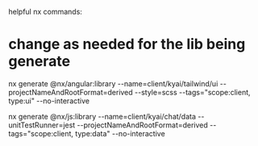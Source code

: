 helpful nx commands:

# change as needed for the lib being generate

nx generate @nx/angular:library --name=client/kyai/tailwind/ui --projectNameAndRootFormat=derived --style=scss --tags="scope:client, type:ui" --no-interactive

nx generate @nx/js:library --name=client/kyai/chat/data --unitTestRunner=jest --projectNameAndRootFormat=derived --tags="scope:client, type:data" --no-interactive
